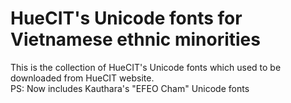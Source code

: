 # HueCIT's Unicode fonts for Vietnamese ethnic minorities

This is the collection of HueCIT's Unicode fonts which used to be downloaded from HueCIT website. </br>
PS: Now includes Kauthara's "EFEO Cham" Unicode fonts
